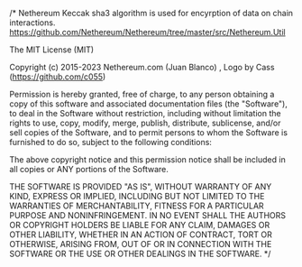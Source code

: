 /*
Nethereum Keccak sha3 algorithm is used for encyrption of data on chain interactions.
https://github.com/Nethereum/Nethereum/tree/master/src/Nethereum.Util

The MIT License (MIT)

Copyright (c) 2015-2023 Nethereum.com (Juan Blanco) , Logo by Cass (https://github.com/c055)

Permission is hereby granted, free of charge, to any person obtaining a copy of this software and associated documentation files (the "Software"), to deal in the Software without restriction, including without limitation the rights to use, copy, modify, merge, publish, distribute, sublicense, and/or sell copies of the Software, and to permit persons to whom the Software is furnished to do so, subject to the following conditions:

The above copyright notice and this permission notice shall be included in all copies or ANY portions of the Software.

THE SOFTWARE IS PROVIDED "AS IS", WITHOUT WARRANTY OF ANY KIND, EXPRESS OR IMPLIED, INCLUDING BUT NOT LIMITED TO THE WARRANTIES OF MERCHANTABILITY, FITNESS FOR A PARTICULAR PURPOSE AND NONINFRINGEMENT. IN NO EVENT SHALL THE AUTHORS OR COPYRIGHT HOLDERS BE LIABLE FOR ANY CLAIM, DAMAGES OR OTHER LIABILITY, WHETHER IN AN ACTION OF CONTRACT, TORT OR OTHERWISE, ARISING FROM, OUT OF OR IN CONNECTION WITH THE SOFTWARE OR THE USE OR OTHER DEALINGS IN THE SOFTWARE.
*/